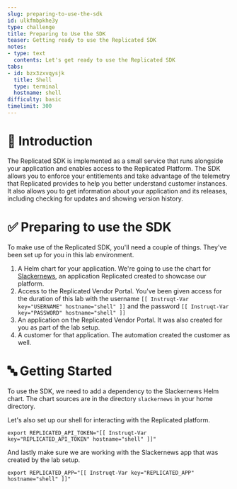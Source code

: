 ```yaml
---
slug: preparing-to-use-the-sdk
id: ulkfmbpkhe3y
type: challenge
title: Preparing to Use the SDK
teaser: Getting ready to use the Replicated SDK
notes:
- type: text
  contents: Let's get ready to use the Replicated SDK
tabs:
- id: bzx3zxvqysjk
  title: Shell
  type: terminal
  hostname: shell
difficulty: basic
timelimit: 300
---
```


👋 Introduction
===============

The Replicated SDK is implemented as a small service that runs
alongside your application and enables access to the Replicated
Platform. The SDK allows you to enforce your entitlements and
take advantage of the telemetry that Replicated provides to help
you better understand customer instances. It also allows you
to get information about your application and its releases,
including checking for updates and showing version history.


✅ Preparing to use the SDK
===========================

To make use of the Replicated SDK, you'll need a couple of
things. They've been set up for you in this lab environment.

1. A Helm chart for your application. We're going to use the
   chart for [Slackernews](https://slackernews.io), an application
   Replicated created to showcase our platform.
2. Access to the Replicated Vendor Portal. You've been given
   access for the duration of this lab with the username
   `[[ Instruqt-Var key="USERNAME" hostname="shell" ]]` and
   the password `[[ Instruqt-Var key="PASSWORD" hostname="shell" ]]`
3. An application on the Replicated Vendor Portal. It was also
   created for you as part of the lab setup.
4. A customer for that application. The automation created the
   customer as well.

🔤 Getting Started
==================

To use the SDK, we need to add a dependency to the Slackernews
Helm chart. The chart sources are in the directory `slackernews` in
your home directory.

Let's also set up our shell for interacting with the Replicated
platform.

```
export REPLICATED_API_TOKEN="[[ Instruqt-Var key="REPLICATED_API_TOKEN" hostname="shell" ]]"
```

And lastly make sure we are working with the Slackernews app that was
created by the lab setup.

```
export REPLICATED_APP="[[ Instruqt-Var key="REPLICATED_APP" hostname="shell" ]]"
```


